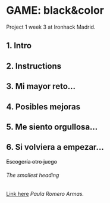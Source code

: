 # GAME: black&color
Project 1 week 3 at Ironhack Madrid.

## 1. Intro


## 2. Instructions


## 3. Mi mayor reto...


## 4. Posibles mejoras


## 5. Me siento orgullosa...


## 6. Si volviera a empezar...
~~Escogería otro juego~~

###### The smallest heading


[Link here](https://pauromeropau.github.io/black-colors/)
*Paula Romero Armas.*
